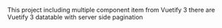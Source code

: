 This project including multiple component item from Vuetify 3
there are Vuetify 3 datatable with server side pagination
